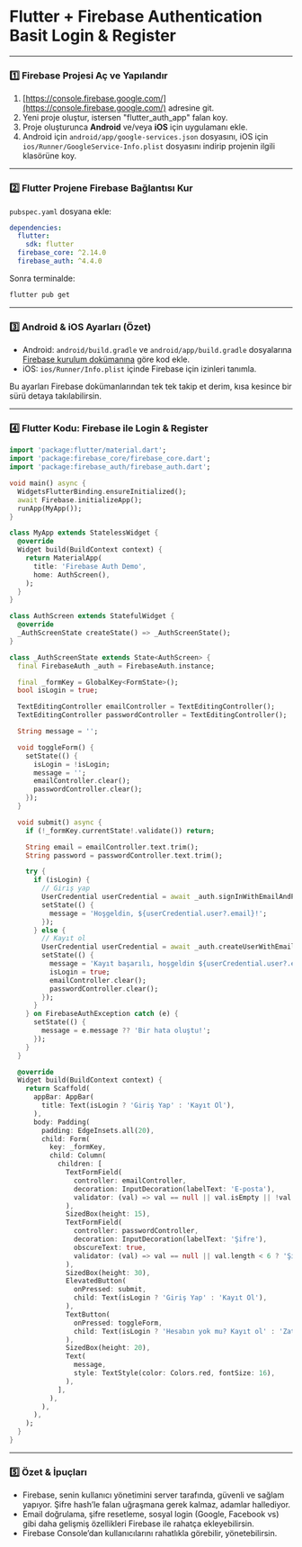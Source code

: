 

# Flutter + Firebase Authentication Basit Login & Register 

---

### 1️⃣ Firebase Projesi Aç ve Yapılandır

1. [https://console.firebase.google.com/](https://console.firebase.google.com/) adresine git.
2. Yeni proje oluştur, istersen "flutter\_auth\_app" falan koy.
3. Proje oluşturunca **Android** ve/veya **iOS** için uygulamanı ekle.
4. Android için `android/app/google-services.json` dosyasını, iOS için `ios/Runner/GoogleService-Info.plist` dosyasını indirip projenin ilgili klasörüne koy.

---

### 2️⃣ Flutter Projene Firebase Bağlantısı Kur

`pubspec.yaml` dosyana ekle:

```yaml
dependencies:
  flutter:
    sdk: flutter
  firebase_core: ^2.14.0
  firebase_auth: ^4.4.0
```

Sonra terminalde:

```bash
flutter pub get
```

---

### 3️⃣ Android & iOS Ayarları (Özet)

* Android: `android/build.gradle` ve `android/app/build.gradle` dosyalarına [Firebase kurulum dokümanına](https://firebase.flutter.dev/docs/overview) göre kod ekle.
* iOS: `ios/Runner/Info.plist` içinde Firebase için izinleri tanımla.

Bu ayarları Firebase dokümanlarından tek tek takip et derim, kısa kesince bir sürü detaya takılabilirsin.

---

### 4️⃣ Flutter Kodu: Firebase ile Login & Register

```dart
import 'package:flutter/material.dart';
import 'package:firebase_core/firebase_core.dart';
import 'package:firebase_auth/firebase_auth.dart';

void main() async {
  WidgetsFlutterBinding.ensureInitialized();
  await Firebase.initializeApp();
  runApp(MyApp());
}

class MyApp extends StatelessWidget {
  @override
  Widget build(BuildContext context) {
    return MaterialApp(
      title: 'Firebase Auth Demo',
      home: AuthScreen(),
    );
  }
}

class AuthScreen extends StatefulWidget {
  @override
  _AuthScreenState createState() => _AuthScreenState();
}

class _AuthScreenState extends State<AuthScreen> {
  final FirebaseAuth _auth = FirebaseAuth.instance;

  final _formKey = GlobalKey<FormState>();
  bool isLogin = true;

  TextEditingController emailController = TextEditingController();
  TextEditingController passwordController = TextEditingController();

  String message = '';

  void toggleForm() {
    setState(() {
      isLogin = !isLogin;
      message = '';
      emailController.clear();
      passwordController.clear();
    });
  }

  void submit() async {
    if (!_formKey.currentState!.validate()) return;

    String email = emailController.text.trim();
    String password = passwordController.text.trim();

    try {
      if (isLogin) {
        // Giriş yap
        UserCredential userCredential = await _auth.signInWithEmailAndPassword(email: email, password: password);
        setState(() {
          message = 'Hoşgeldin, ${userCredential.user?.email}!';
        });
      } else {
        // Kayıt ol
        UserCredential userCredential = await _auth.createUserWithEmailAndPassword(email: email, password: password);
        setState(() {
          message = 'Kayıt başarılı, hoşgeldin ${userCredential.user?.email}!';
          isLogin = true;
          emailController.clear();
          passwordController.clear();
        });
      }
    } on FirebaseAuthException catch (e) {
      setState(() {
        message = e.message ?? 'Bir hata oluştu!';
      });
    }
  }

  @override
  Widget build(BuildContext context) {
    return Scaffold(
      appBar: AppBar(
        title: Text(isLogin ? 'Giriş Yap' : 'Kayıt Ol'),
      ),
      body: Padding(
        padding: EdgeInsets.all(20),
        child: Form(
          key: _formKey,
          child: Column(
            children: [
              TextFormField(
                controller: emailController,
                decoration: InputDecoration(labelText: 'E-posta'),
                validator: (val) => val == null || val.isEmpty || !val.contains('@') ? 'Geçerli bir e-posta gir!' : null,
              ),
              SizedBox(height: 15),
              TextFormField(
                controller: passwordController,
                decoration: InputDecoration(labelText: 'Şifre'),
                obscureText: true,
                validator: (val) => val == null || val.length < 6 ? 'Şifre en az 6 karakter olmalı' : null,
              ),
              SizedBox(height: 30),
              ElevatedButton(
                onPressed: submit,
                child: Text(isLogin ? 'Giriş Yap' : 'Kayıt Ol'),
              ),
              TextButton(
                onPressed: toggleForm,
                child: Text(isLogin ? 'Hesabın yok mu? Kayıt ol' : 'Zaten hesabın var mı? Giriş yap'),
              ),
              SizedBox(height: 20),
              Text(
                message,
                style: TextStyle(color: Colors.red, fontSize: 16),
              ),
            ],
          ),
        ),
      ),
    );
  }
}
```

---

### 5️⃣ Özet & İpuçları

* Firebase, senin kullanıcı yönetimini server tarafında, güvenli ve sağlam yapıyor. Şifre hash’le falan uğraşmana gerek kalmaz, adamlar hallediyor.
* Email doğrulama, şifre resetleme, sosyal login (Google, Facebook vs) gibi daha gelişmiş özellikleri Firebase ile rahatça ekleyebilirsin.
* Firebase Console’dan kullanıcılarını rahatlıkla görebilir, yönetebilirsin.


